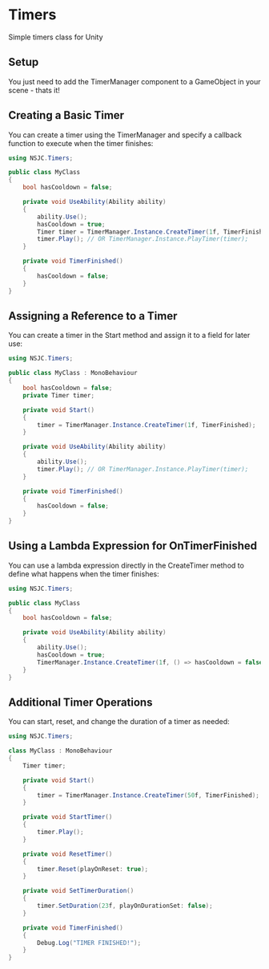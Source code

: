 # Timers
Simple timers class for Unity

## Setup
You just need to add the TimerManager component to a GameObject in your scene - thats it!

## Creating a Basic Timer
You can create a timer using the TimerManager and specify a callback function to execute when the timer finishes:

```cs
using NSJC.Timers;

public class MyClass
{
    bool hasCooldown = false;

    private void UseAbility(Ability ability)
    {
        ability.Use();
        hasCooldown = true;
        Timer timer = TimerManager.Instance.CreateTimer(1f, TimerFinished);
        timer.Play(); // OR TimerManager.Instance.PlayTimer(timer);
    }

    private void TimerFinished()
    {
        hasCooldown = false;
    }
}
```

## Assigning a Reference to a Timer
You can create a timer in the Start method and assign it to a field for later use:

```cs
using NSJC.Timers;

public class MyClass : MonoBehaviour
{
    bool hasCooldown = false;
    private Timer timer;

    private void Start()
    {
        timer = TimerManager.Instance.CreateTimer(1f, TimerFinished);
    }

    private void UseAbility(Ability ability)
    {
        ability.Use();
        timer.Play(); // OR TimerManager.Instance.PlayTimer(timer);
    }

    private void TimerFinished()
    {
        hasCooldown = false;
    }
}
```

## Using a Lambda Expression for OnTimerFinished
You can use a lambda expression directly in the CreateTimer method to define what happens when the timer finishes:
```cs
using NSJC.Timers;

public class MyClass
{
    bool hasCooldown = false;

    private void UseAbility(Ability ability)
    {
        ability.Use();
        hasCooldown = true;
        TimerManager.Instance.CreateTimer(1f, () => hasCooldown = false, startOnCreation: true, destroyOnCompletion: true);
    }
}
```

## Additional Timer Operations
You can start, reset, and change the duration of a timer as needed:
```cs
using NSJC.Timers;

class MyClass : MonoBehaviour
{
    Timer timer;

    private void Start()
    {
        timer = TimerManager.Instance.CreateTimer(50f, TimerFinished);
    }

    private void StartTimer()
    {
        timer.Play();
    }

    private void ResetTimer()
    {
        timer.Reset(playOnReset: true);
    }

    private void SetTimerDuration()
    {
        timer.SetDuration(23f, playOnDurationSet: false);
    }

    private void TimerFinished()
    {
        Debug.Log("TIMER FINISHED!");
    }
}
```
